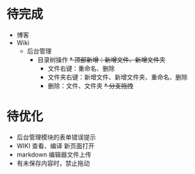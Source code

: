 # 待完成

* 博客
* Wiki
    * 后台管理 
        * 目录树操作
            ~~* 顶部新增：新增文件、新增文件夹~~
            * 文件右键：重命名、删除
            * 文件夹右键：新增文件、新增文件夹、重命名、删除  
            * 删除：文件、文件夹
            ~~* 分支拖拽~~

# 待优化

* 后台管理模块的表单错误提示
* WIKI 查看、编译 新页面打开
* markdown 编辑器文件上传
* 有未保存内容时，禁止拖动
